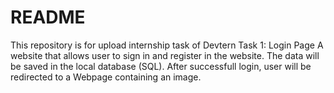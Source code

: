 # README
This repository is for upload internship task of Devtern
Task 1: Login Page
A website that allows user to sign in and register in the website. The data will be saved in the local database (SQL). After successfull login, user will be redirected to a Webpage containing an image. 
